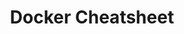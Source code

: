 ---
layout: cheatsheet
header: Docker
title: Docker Cheatsheet
description: Docker sheet with common tasks, commands and information to help managing docker containers, images, volumes, etc.
cheats:
  - title: Docker cleanup and housekeeping
    column: 1
    snippets:
      - text: Remove dangling/unused images
        class: bash
        code: |
          # Remove all dangling images
          docker images prune
          # Remove all unused images
          docker images prune -a
      - text: Remove stopped containers
        class: bash
        code: |
          # Remove all stopped containers
          docker container prune
      - text: Remove unused volumes
        class: bash
        code: |
          # Remove all unused local volumes
          docker volume prune
      - text: Remove unused networks
        class: bash
        code: |
          # Remove all unused networks
          docker network prune

  - title: Stop all containers
    column: 1
    snippets:
      - text: Stop all containers
        class: bash
        code: |
          # list all container ids
          containers=$(docker ps -a -q)
          # stop all containers
          docker stop $containers
      - text: One command
        class: bash
        code: docker stop $(docker ps -a -q)

  - title: Connect to a shell in a docker image or container
    column: 2
    snippets:
      - class: bash
        code: |
          # connect to a shell of an image with id &lt;IMAGE_ID&gt;
          docker run -it --entrypoint /bin/bash &lt;IMAGE_ID&gt;
          # connect to a shell of a container with id &lt;CONTAINER_ID&gt;
          docker exec -i -t &lt;CONTAINER_ID&gt; /bin/bash

  - title: Open Shell on VM
    column: 2
    snippets:
      - text: On Linux Docker directly runs on the native OS kernel. However on Mac OS X and Windows a virtual machine is used in order to run the docker engine on top of a virtualised Linux kernel.
      - text: Docker for Mac (not docker-machine) uses <a href="https://github.com/moby/hyperkit">HyperKit</a> for the virtualization
        class: bash
        code: |
          # Open a shell on HyperKit vm
          screen ~/Library/Containers/com.docker.docker/Data/com.docker.driver.amd64-linux/tty


  - title: Save or restore an image
    column: 2
    snippets:
      - text: Save an image
        class: bash
        code: docker save your/image &gt; /home/you/some-file.tar
      - text: Restore an image
        class: bash
        code: docker load &lt; /home/you/some-file.tar

---